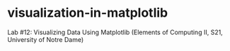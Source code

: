 # visualization-in-matplotlib
Lab #12: Visualizing Data Using Matplotlib (Elements of Computing II, S21, University of Notre Dame)
